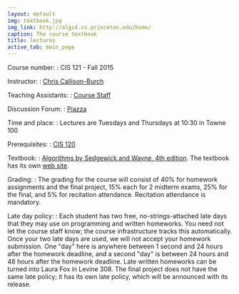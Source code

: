 ```yaml
---
layout: default
img: textbook.jpg
img_link: http://algs4.cs.princeton.edu/home/
caption: The course textbook
title: lectures
active_tab: main_page 
---
```



Course number:
: CIS 121 - Fall 2015

Instructor:
: [Chris Callison-Burch](http://www.cis.upenn.edu/~ccb/)

Teaching Assistants:
: [Course Staff](staff.html) 

Discussion Forum:
: [Piazza](https://piazza.com/upenn/fall2015/cis121/home)

Time and place:
: Lectures are Tuesdays and Thursdays at 10:30 in Towne 100

Prerequisites:
: [CIS 120](http://www.seas.upenn.edu/~cis120/) 

Textbook:
: [Algorithms by Sedgewick and Wayne, 4th edition](http://www.amazon.com/Algorithms-4th-Robert-Sedgewick/dp/032157351X/).  The textbook has its own [web site](http://algs4.cs.princeton.edu/home/).

Grading:
: The grading for the course will consist of 40% for homework assignments and the final project, 15% each for 2 midterm exams, 25% for the final, and 5% for recitation attendance. Recitation attendance is mandatory.

Late day policy:
: Each student has two free, no-strings-attached late days that they may use on programming and written homeworks. You need not let the course staff know; the course infrastructure tracks this automatically. Once your two late days are used, we will not accept your homework submission. One "day" here is anywhere between 1 second and 24 hours after the homework deadline, and a second "day" is between 24 hours and 48 hours after the homework deadline. Late written homeworks can be turned into Laura Fox in Levine 308. The final project does not have the same late policy; it has its own late policy, which will be announced with its release.